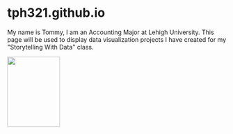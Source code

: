 # tph321.github.io
My name is Tommy, I am an Accounting Major at Lehigh University. This page will be used to display data visualization projects I have created for my "Storytelling With Data" class. 


<img src="https://github.com/tph321/tph321.github.io/blob/main/pic.jpg" width="121" height="161">
